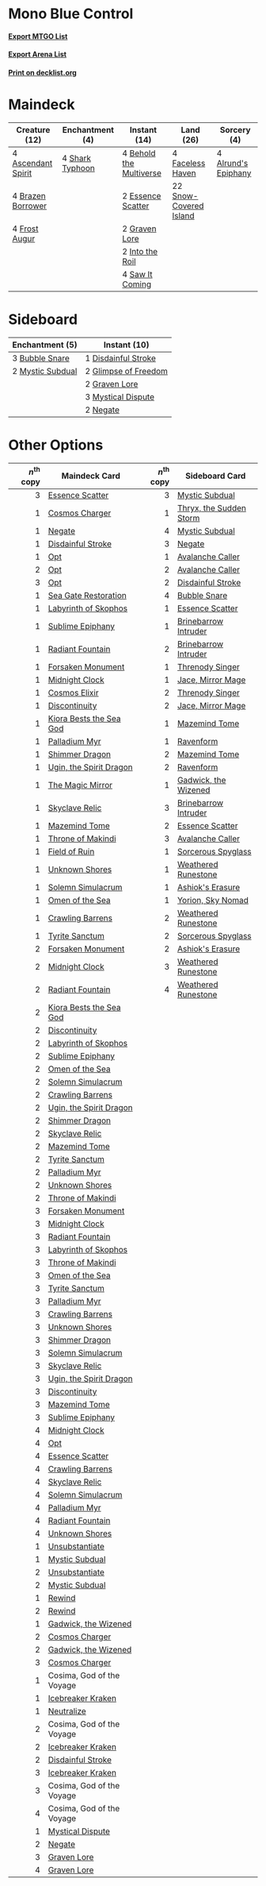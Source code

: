 # Mono Blue Control

#### [Export MTGO List](../collection/Mono%20Blue%20Control/Mono%20Blue%20Control.txt)
#### [Export Arena List](../collection/Mono%20Blue%20Control/Mono%20Blue%20Control_arena.txt)
#### [Print on decklist.org](http://decklist.org/?deckmain=4%09Alrund's%20Epiphany%0A4%09Ascendant%20Spirit%0A4%09Behold%20the%20Multiverse%0A4%09Brazen%20Borrower%0A2%09Essence%20Scatter%0A4%09Faceless%20Haven%0A4%09Frost%20Augur%0A2%09Graven%20Lore%0A2%09Into%20the%20Roil%0A4%09Saw%20It%20Coming%0A4%09Shark%20Typhoon%0A22%09Snow-Covered%20Island&deckside=3%09Bubble%20Snare%0A1%09Disdainful%20Stroke%0A2%09Glimpse%20of%20Freedom%0A2%09Graven%20Lore%0A2%09Mystic%20Subdual%0A3%09Mystical%20Dispute%0A2%09Negate)
# Maindeck

|                                        Creature (12)                                        |                                     Enchantment (4)                                      |                                           Instant (14)                                           |                                            Land (26)                                            |                                         Sorcery (4)                                          |
|---------------------------------------------------------------------------------------------|------------------------------------------------------------------------------------------|--------------------------------------------------------------------------------------------------|-------------------------------------------------------------------------------------------------|----------------------------------------------------------------------------------------------|
|4 [Ascendant Spirit](http://gatherer.wizards.com/Pages/Card/Details.aspx?multiverseid=503650)|4 [Shark Typhoon](http://gatherer.wizards.com/Pages/Card/Details.aspx?multiverseid=479587)|4 [Behold the Multiverse](http://gatherer.wizards.com/Pages/Card/Details.aspx?multiverseid=503653)|4 [Faceless Haven](http://gatherer.wizards.com/Pages/Card/Details.aspx?multiverseid=503874)      |4 [Alrund's Epiphany](http://gatherer.wizards.com/Pages/Card/Details.aspx?multiverseid=503648)|
|4 [Brazen Borrower](http://gatherer.wizards.com/Pages/Card/Details.aspx?multiverseid=473001) |                                                                                          |2 [Essence Scatter](http://gatherer.wizards.com/Pages/Card/Details.aspx?multiverseid=426754)      |22 [Snow-Covered Island](http://gatherer.wizards.com/Pages/Card/Details.aspx?multiverseid=121130)|                                                                                              |
|4 [Frost Augur](http://gatherer.wizards.com/Pages/Card/Details.aspx?multiverseid=503664)     |                                                                                          |2 [Graven Lore](http://gatherer.wizards.com/Pages/Card/Details.aspx?multiverseid=503669)          |                                                                                                 |                                                                                              |
|                                                                                             |                                                                                          |2 [Into the Roil](http://gatherer.wizards.com/Pages/Card/Details.aspx?multiverseid=389560)        |                                                                                                 |                                                                                              |
|                                                                                             |                                                                                          |4 [Saw It Coming](http://gatherer.wizards.com/Pages/Card/Details.aspx?multiverseid=503684)        |                                                                                                 |                                                                                              |


# Sideboard

|                                      Enchantment (5)                                      |                                         Instant (10)                                          |
|-------------------------------------------------------------------------------------------|-----------------------------------------------------------------------------------------------|
|3 [Bubble Snare](http://gatherer.wizards.com/Pages/Card/Details.aspx?multiverseid=491675)  |1 [Disdainful Stroke](http://gatherer.wizards.com/Pages/Card/Details.aspx?multiverseid=420705) |
|2 [Mystic Subdual](http://gatherer.wizards.com/Pages/Card/Details.aspx?multiverseid=479577)|2 [Glimpse of Freedom](http://gatherer.wizards.com/Pages/Card/Details.aspx?multiverseid=476301)|
|                                                                                           |2 [Graven Lore](http://gatherer.wizards.com/Pages/Card/Details.aspx?multiverseid=503669)       |
|                                                                                           |3 [Mystical Dispute](http://gatherer.wizards.com/Pages/Card/Details.aspx?multiverseid=473020)  |
|                                                                                           |2 [Negate](http://gatherer.wizards.com/Pages/Card/Details.aspx?multiverseid=423707)            |


# Other Options

|*n*<sup>th</sup> copy|                                          Maindeck Card                                           |*n*<sup>th</sup> copy|                                          Sideboard Card                                          |
|--------------------:|--------------------------------------------------------------------------------------------------|--------------------:|--------------------------------------------------------------------------------------------------|
|                    3|[Essence Scatter](http://gatherer.wizards.com/Pages/Card/Details.aspx?multiverseid=426754)        |                    3|[Mystic Subdual](http://gatherer.wizards.com/Pages/Card/Details.aspx?multiverseid=479577)         |
|                    1|[Cosmos Charger](http://gatherer.wizards.com/Pages/Card/Details.aspx?multiverseid=503659)         |                    1|[Thryx, the Sudden Storm](http://gatherer.wizards.com/Pages/Card/Details.aspx?multiverseid=476327)|
|                    1|[Negate](http://gatherer.wizards.com/Pages/Card/Details.aspx?multiverseid=423707)                 |                    4|[Mystic Subdual](http://gatherer.wizards.com/Pages/Card/Details.aspx?multiverseid=479577)         |
|                    1|[Disdainful Stroke](http://gatherer.wizards.com/Pages/Card/Details.aspx?multiverseid=420705)      |                    3|[Negate](http://gatherer.wizards.com/Pages/Card/Details.aspx?multiverseid=423707)                 |
|                    1|[Opt](http://gatherer.wizards.com/Pages/Card/Details.aspx?multiverseid=442948)                    |                    1|[Avalanche Caller](http://gatherer.wizards.com/Pages/Card/Details.aspx?multiverseid=503652)       |
|                    2|[Opt](http://gatherer.wizards.com/Pages/Card/Details.aspx?multiverseid=442948)                    |                    2|[Avalanche Caller](http://gatherer.wizards.com/Pages/Card/Details.aspx?multiverseid=503652)       |
|                    3|[Opt](http://gatherer.wizards.com/Pages/Card/Details.aspx?multiverseid=442948)                    |                    2|[Disdainful Stroke](http://gatherer.wizards.com/Pages/Card/Details.aspx?multiverseid=420705)      |
|                    1|[Sea Gate Restoration](http://gatherer.wizards.com/Pages/Card/Details.aspx?multiverseid=491706)   |                    4|[Bubble Snare](http://gatherer.wizards.com/Pages/Card/Details.aspx?multiverseid=491675)           |
|                    1|[Labyrinth of Skophos](http://gatherer.wizards.com/Pages/Card/Details.aspx?multiverseid=476494)   |                    1|[Essence Scatter](http://gatherer.wizards.com/Pages/Card/Details.aspx?multiverseid=426754)        |
|                    1|[Sublime Epiphany](http://gatherer.wizards.com/Pages/Card/Details.aspx?multiverseid=488254)       |                    1|[Brinebarrow Intruder](http://gatherer.wizards.com/Pages/Card/Details.aspx?multiverseid=503656)   |
|                    1|[Radiant Fountain](http://gatherer.wizards.com/Pages/Card/Details.aspx?multiverseid=438810)       |                    2|[Brinebarrow Intruder](http://gatherer.wizards.com/Pages/Card/Details.aspx?multiverseid=503656)   |
|                    1|[Forsaken Monument](http://gatherer.wizards.com/Pages/Card/Details.aspx?multiverseid=491895)      |                    1|[Threnody Singer](http://gatherer.wizards.com/Pages/Card/Details.aspx?multiverseid=476326)        |
|                    1|[Midnight Clock](http://gatherer.wizards.com/Pages/Card/Details.aspx?multiverseid=473016)         |                    1|[Jace, Mirror Mage](http://gatherer.wizards.com/Pages/Card/Details.aspx?multiverseid=495153)      |
|                    1|[Cosmos Elixir](http://gatherer.wizards.com/Pages/Card/Details.aspx?multiverseid=503853)          |                    2|[Threnody Singer](http://gatherer.wizards.com/Pages/Card/Details.aspx?multiverseid=476326)        |
|                    1|[Discontinuity](http://gatherer.wizards.com/Pages/Card/Details.aspx?multiverseid=488248)          |                    2|[Jace, Mirror Mage](http://gatherer.wizards.com/Pages/Card/Details.aspx?multiverseid=495153)      |
|                    1|[Kiora Bests the Sea God](http://gatherer.wizards.com/Pages/Card/Details.aspx?multiverseid=476303)|                    1|[Mazemind Tome](http://gatherer.wizards.com/Pages/Card/Details.aspx?multiverseid=485555)          |
|                    1|[Palladium Myr](http://gatherer.wizards.com/Pages/Card/Details.aspx?multiverseid=389624)          |                    1|[Ravenform](http://gatherer.wizards.com/Pages/Card/Details.aspx?multiverseid=503680)              |
|                    1|[Shimmer Dragon](http://gatherer.wizards.com/Pages/Card/Details.aspx?multiverseid=476035)         |                    2|[Mazemind Tome](http://gatherer.wizards.com/Pages/Card/Details.aspx?multiverseid=485555)          |
|                    1|[Ugin, the Spirit Dragon](http://gatherer.wizards.com/Pages/Card/Details.aspx?multiverseid=391948)|                    2|[Ravenform](http://gatherer.wizards.com/Pages/Card/Details.aspx?multiverseid=503680)              |
|                    1|[The Magic Mirror](http://gatherer.wizards.com/Pages/Card/Details.aspx?multiverseid=473013)       |                    1|[Gadwick, the Wizened](http://gatherer.wizards.com/Pages/Card/Details.aspx?multiverseid=473010)   |
|                    1|[Skyclave Relic](http://gatherer.wizards.com/Pages/Card/Details.aspx?multiverseid=491903)         |                    3|[Brinebarrow Intruder](http://gatherer.wizards.com/Pages/Card/Details.aspx?multiverseid=503656)   |
|                    1|[Mazemind Tome](http://gatherer.wizards.com/Pages/Card/Details.aspx?multiverseid=485555)          |                    2|[Essence Scatter](http://gatherer.wizards.com/Pages/Card/Details.aspx?multiverseid=426754)        |
|                    1|[Throne of Makindi](http://gatherer.wizards.com/Pages/Card/Details.aspx?multiverseid=491922)      |                    3|[Avalanche Caller](http://gatherer.wizards.com/Pages/Card/Details.aspx?multiverseid=503652)       |
|                    1|[Field of Ruin](http://gatherer.wizards.com/Pages/Card/Details.aspx?multiverseid=435415)          |                    1|[Sorcerous Spyglass](http://gatherer.wizards.com/Pages/Card/Details.aspx?multiverseid=435407)     |
|                    1|[Unknown Shores](http://gatherer.wizards.com/Pages/Card/Details.aspx?multiverseid=407691)         |                    1|[Weathered Runestone](http://gatherer.wizards.com/Pages/Card/Details.aspx?multiverseid=503863)    |
|                    1|[Solemn Simulacrum](http://gatherer.wizards.com/Pages/Card/Details.aspx?multiverseid=389682)      |                    1|[Ashiok's Erasure](http://gatherer.wizards.com/Pages/Card/Details.aspx?multiverseid=476294)       |
|                    1|[Omen of the Sea](http://gatherer.wizards.com/Pages/Card/Details.aspx?multiverseid=476309)        |                    1|[Yorion, Sky Nomad](http://gatherer.wizards.com/Pages/Card/Details.aspx?multiverseid=479752)      |
|                    1|[Crawling Barrens](http://gatherer.wizards.com/Pages/Card/Details.aspx?multiverseid=491917)       |                    2|[Weathered Runestone](http://gatherer.wizards.com/Pages/Card/Details.aspx?multiverseid=503863)    |
|                    1|[Tyrite Sanctum](http://gatherer.wizards.com/Pages/Card/Details.aspx?multiverseid=503892)         |                    2|[Sorcerous Spyglass](http://gatherer.wizards.com/Pages/Card/Details.aspx?multiverseid=435407)     |
|                    2|[Forsaken Monument](http://gatherer.wizards.com/Pages/Card/Details.aspx?multiverseid=491895)      |                    2|[Ashiok's Erasure](http://gatherer.wizards.com/Pages/Card/Details.aspx?multiverseid=476294)       |
|                    2|[Midnight Clock](http://gatherer.wizards.com/Pages/Card/Details.aspx?multiverseid=473016)         |                    3|[Weathered Runestone](http://gatherer.wizards.com/Pages/Card/Details.aspx?multiverseid=503863)    |
|                    2|[Radiant Fountain](http://gatherer.wizards.com/Pages/Card/Details.aspx?multiverseid=438810)       |                    4|[Weathered Runestone](http://gatherer.wizards.com/Pages/Card/Details.aspx?multiverseid=503863)    |
|                    2|[Kiora Bests the Sea God](http://gatherer.wizards.com/Pages/Card/Details.aspx?multiverseid=476303)|                     |                                                                                                  |
|                    2|[Discontinuity](http://gatherer.wizards.com/Pages/Card/Details.aspx?multiverseid=488248)          |                     |                                                                                                  |
|                    2|[Labyrinth of Skophos](http://gatherer.wizards.com/Pages/Card/Details.aspx?multiverseid=476494)   |                     |                                                                                                  |
|                    2|[Sublime Epiphany](http://gatherer.wizards.com/Pages/Card/Details.aspx?multiverseid=488254)       |                     |                                                                                                  |
|                    2|[Omen of the Sea](http://gatherer.wizards.com/Pages/Card/Details.aspx?multiverseid=476309)        |                     |                                                                                                  |
|                    2|[Solemn Simulacrum](http://gatherer.wizards.com/Pages/Card/Details.aspx?multiverseid=389682)      |                     |                                                                                                  |
|                    2|[Crawling Barrens](http://gatherer.wizards.com/Pages/Card/Details.aspx?multiverseid=491917)       |                     |                                                                                                  |
|                    2|[Ugin, the Spirit Dragon](http://gatherer.wizards.com/Pages/Card/Details.aspx?multiverseid=391948)|                     |                                                                                                  |
|                    2|[Shimmer Dragon](http://gatherer.wizards.com/Pages/Card/Details.aspx?multiverseid=476035)         |                     |                                                                                                  |
|                    2|[Skyclave Relic](http://gatherer.wizards.com/Pages/Card/Details.aspx?multiverseid=491903)         |                     |                                                                                                  |
|                    2|[Mazemind Tome](http://gatherer.wizards.com/Pages/Card/Details.aspx?multiverseid=485555)          |                     |                                                                                                  |
|                    2|[Tyrite Sanctum](http://gatherer.wizards.com/Pages/Card/Details.aspx?multiverseid=503892)         |                     |                                                                                                  |
|                    2|[Palladium Myr](http://gatherer.wizards.com/Pages/Card/Details.aspx?multiverseid=389624)          |                     |                                                                                                  |
|                    2|[Unknown Shores](http://gatherer.wizards.com/Pages/Card/Details.aspx?multiverseid=407691)         |                     |                                                                                                  |
|                    2|[Throne of Makindi](http://gatherer.wizards.com/Pages/Card/Details.aspx?multiverseid=491922)      |                     |                                                                                                  |
|                    3|[Forsaken Monument](http://gatherer.wizards.com/Pages/Card/Details.aspx?multiverseid=491895)      |                     |                                                                                                  |
|                    3|[Midnight Clock](http://gatherer.wizards.com/Pages/Card/Details.aspx?multiverseid=473016)         |                     |                                                                                                  |
|                    3|[Radiant Fountain](http://gatherer.wizards.com/Pages/Card/Details.aspx?multiverseid=438810)       |                     |                                                                                                  |
|                    3|[Labyrinth of Skophos](http://gatherer.wizards.com/Pages/Card/Details.aspx?multiverseid=476494)   |                     |                                                                                                  |
|                    3|[Throne of Makindi](http://gatherer.wizards.com/Pages/Card/Details.aspx?multiverseid=491922)      |                     |                                                                                                  |
|                    3|[Omen of the Sea](http://gatherer.wizards.com/Pages/Card/Details.aspx?multiverseid=476309)        |                     |                                                                                                  |
|                    3|[Tyrite Sanctum](http://gatherer.wizards.com/Pages/Card/Details.aspx?multiverseid=503892)         |                     |                                                                                                  |
|                    3|[Palladium Myr](http://gatherer.wizards.com/Pages/Card/Details.aspx?multiverseid=389624)          |                     |                                                                                                  |
|                    3|[Crawling Barrens](http://gatherer.wizards.com/Pages/Card/Details.aspx?multiverseid=491917)       |                     |                                                                                                  |
|                    3|[Unknown Shores](http://gatherer.wizards.com/Pages/Card/Details.aspx?multiverseid=407691)         |                     |                                                                                                  |
|                    3|[Shimmer Dragon](http://gatherer.wizards.com/Pages/Card/Details.aspx?multiverseid=476035)         |                     |                                                                                                  |
|                    3|[Solemn Simulacrum](http://gatherer.wizards.com/Pages/Card/Details.aspx?multiverseid=389682)      |                     |                                                                                                  |
|                    3|[Skyclave Relic](http://gatherer.wizards.com/Pages/Card/Details.aspx?multiverseid=491903)         |                     |                                                                                                  |
|                    3|[Ugin, the Spirit Dragon](http://gatherer.wizards.com/Pages/Card/Details.aspx?multiverseid=391948)|                     |                                                                                                  |
|                    3|[Discontinuity](http://gatherer.wizards.com/Pages/Card/Details.aspx?multiverseid=488248)          |                     |                                                                                                  |
|                    3|[Mazemind Tome](http://gatherer.wizards.com/Pages/Card/Details.aspx?multiverseid=485555)          |                     |                                                                                                  |
|                    3|[Sublime Epiphany](http://gatherer.wizards.com/Pages/Card/Details.aspx?multiverseid=488254)       |                     |                                                                                                  |
|                    4|[Midnight Clock](http://gatherer.wizards.com/Pages/Card/Details.aspx?multiverseid=473016)         |                     |                                                                                                  |
|                    4|[Opt](http://gatherer.wizards.com/Pages/Card/Details.aspx?multiverseid=442948)                    |                     |                                                                                                  |
|                    4|[Essence Scatter](http://gatherer.wizards.com/Pages/Card/Details.aspx?multiverseid=426754)        |                     |                                                                                                  |
|                    4|[Crawling Barrens](http://gatherer.wizards.com/Pages/Card/Details.aspx?multiverseid=491917)       |                     |                                                                                                  |
|                    4|[Skyclave Relic](http://gatherer.wizards.com/Pages/Card/Details.aspx?multiverseid=491903)         |                     |                                                                                                  |
|                    4|[Solemn Simulacrum](http://gatherer.wizards.com/Pages/Card/Details.aspx?multiverseid=389682)      |                     |                                                                                                  |
|                    4|[Palladium Myr](http://gatherer.wizards.com/Pages/Card/Details.aspx?multiverseid=389624)          |                     |                                                                                                  |
|                    4|[Radiant Fountain](http://gatherer.wizards.com/Pages/Card/Details.aspx?multiverseid=438810)       |                     |                                                                                                  |
|                    4|[Unknown Shores](http://gatherer.wizards.com/Pages/Card/Details.aspx?multiverseid=407691)         |                     |                                                                                                  |
|                    1|[Unsubstantiate](http://gatherer.wizards.com/Pages/Card/Details.aspx?multiverseid=414374)         |                     |                                                                                                  |
|                    1|[Mystic Subdual](http://gatherer.wizards.com/Pages/Card/Details.aspx?multiverseid=479577)         |                     |                                                                                                  |
|                    2|[Unsubstantiate](http://gatherer.wizards.com/Pages/Card/Details.aspx?multiverseid=414374)         |                     |                                                                                                  |
|                    2|[Mystic Subdual](http://gatherer.wizards.com/Pages/Card/Details.aspx?multiverseid=479577)         |                     |                                                                                                  |
|                    1|[Rewind](http://gatherer.wizards.com/Pages/Card/Details.aspx?multiverseid=45264)                  |                     |                                                                                                  |
|                    2|[Rewind](http://gatherer.wizards.com/Pages/Card/Details.aspx?multiverseid=45264)                  |                     |                                                                                                  |
|                    1|[Gadwick, the Wizened](http://gatherer.wizards.com/Pages/Card/Details.aspx?multiverseid=473010)   |                     |                                                                                                  |
|                    2|[Cosmos Charger](http://gatherer.wizards.com/Pages/Card/Details.aspx?multiverseid=503659)         |                     |                                                                                                  |
|                    2|[Gadwick, the Wizened](http://gatherer.wizards.com/Pages/Card/Details.aspx?multiverseid=473010)   |                     |                                                                                                  |
|                    3|[Cosmos Charger](http://gatherer.wizards.com/Pages/Card/Details.aspx?multiverseid=503659)         |                     |                                                                                                  |
|                    1|Cosima, God of the Voyage                                                                         |                     |                                                                                                  |
|                    1|[Icebreaker Kraken](http://gatherer.wizards.com/Pages/Card/Details.aspx?multiverseid=503671)      |                     |                                                                                                  |
|                    1|[Neutralize](http://gatherer.wizards.com/Pages/Card/Details.aspx?multiverseid=479579)             |                     |                                                                                                  |
|                    2|Cosima, God of the Voyage                                                                         |                     |                                                                                                  |
|                    2|[Icebreaker Kraken](http://gatherer.wizards.com/Pages/Card/Details.aspx?multiverseid=503671)      |                     |                                                                                                  |
|                    2|[Disdainful Stroke](http://gatherer.wizards.com/Pages/Card/Details.aspx?multiverseid=420705)      |                     |                                                                                                  |
|                    3|[Icebreaker Kraken](http://gatherer.wizards.com/Pages/Card/Details.aspx?multiverseid=503671)      |                     |                                                                                                  |
|                    3|Cosima, God of the Voyage                                                                         |                     |                                                                                                  |
|                    4|Cosima, God of the Voyage                                                                         |                     |                                                                                                  |
|                    1|[Mystical Dispute](http://gatherer.wizards.com/Pages/Card/Details.aspx?multiverseid=473020)       |                     |                                                                                                  |
|                    2|[Negate](http://gatherer.wizards.com/Pages/Card/Details.aspx?multiverseid=423707)                 |                     |                                                                                                  |
|                    3|[Graven Lore](http://gatherer.wizards.com/Pages/Card/Details.aspx?multiverseid=503669)            |                     |                                                                                                  |
|                    4|[Graven Lore](http://gatherer.wizards.com/Pages/Card/Details.aspx?multiverseid=503669)            |                     |                                                                                                  |

